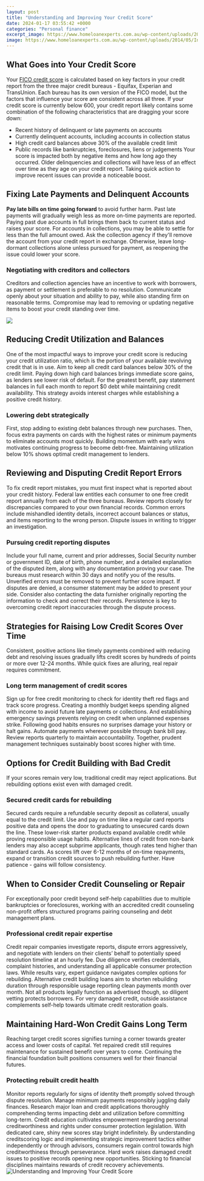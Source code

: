 ```yaml
---
layout: post
title: "Understanding and Improving Your Credit Score"
date: 2024-01-17 03:55:42 +0000
categories: "Personal finance"
excerpt_image: https://www.homeloanexperts.com.au/wp-content/uploads/2014/05/Instantly-Increase-Your-Credit-Score-with-these-7-Sneaky-Tips-infographics2.jpg
image: https://www.homeloanexperts.com.au/wp-content/uploads/2014/05/Instantly-Increase-Your-Credit-Score-with-these-7-Sneaky-Tips-infographics2.jpg
---
```


## What Goes into Your Credit Score
Your [FICO credit score](https://yt.io.vn/collection/aldrete) is calculated based on key factors in your credit report from the three major credit bureaus - Equifax, Experian and TransUnion. Each bureau has its own version of the FICO model, but the factors that influence your score are consistent across all three. 
If your credit score is currently below 600, your credit report likely contains some combination of the following characteristics that are dragging your score down:
- Recent history of delinquent or late payments on accounts
- Currently delinquent accounts, including accounts in collection status 
- High credit card balances above 30% of the available credit limit
- Public records like bankruptcies, foreclosures, liens or judgements
Your score is impacted both by negative items and how long ago they occurred. Older delinquencies and collections will have less of an effect over time as they age on your credit report. Taking quick action to improve recent issues can provide a noticeable boost.
## Fixing Late Payments and Delinquent Accounts
**Pay late bills on time going forward** to avoid further harm. Past late payments will gradually weigh less as more on-time payments are reported. Paying past due accounts in full brings them back to current status and raises your score. 
For accounts in collections, you may be able to settle for less than the full amount owed. Ask the collection agency if they'll remove the account from your credit report in exchange. Otherwise, leave long-dormant collections alone unless pursued for payment, as reopening the issue could lower your score.
### Negotiating with creditors and collectors 
Creditors and collection agencies have an incentive to work with borrowers, as payment or settlement is preferable to no resolution. Communicate openly about your situation and ability to pay, while also standing firm on reasonable terms. Compromise may lead to removing or updating negative items to boost your credit standing over time.

![](https://creditbazaar.in/blog/wp-content/uploads/2021/05/help-to-improve-credit-score.jpg)
## Reducing Credit Utilization and Balances
One of the most impactful ways to improve your credit score is reducing your credit utilization ratio, which is the portion of your available revolving credit that is in use. Aim to keep all credit card balances below 30% of the credit limit. 
Paying down high card balances brings immediate score gains, as lenders see lower risk of default. For the greatest benefit, pay statement balances in full each month to report $0 debt while maintaining credit availability. This strategy avoids interest charges while establishing a positive credit history.
### Lowering debt strategically 
First, stop adding to existing debt balances through new purchases. Then, focus extra payments on cards with the highest rates or minimum payments to eliminate accounts most quickly. Building momentum with early wins motivates continuing progress to become debt-free. Maintaining utilization below 10% shows optimal credit management to lenders.
## Reviewing and Disputing Credit Report Errors
To fix credit report mistakes, you must first inspect what is reported about your credit history. Federal law entitles each consumer to one free credit report annually from each of the three bureaus. 
Review reports closely for discrepancies compared to your own financial records. Common errors include mishandled identity details, incorrect account balances or status, and items reporting to the wrong person. Dispute issues in writing to trigger an investigation.
### Pursuing credit reporting disputes 
Include your full name, current and prior addresses, Social Security number or government ID, date of birth, phone number, and a detailed explanation of the disputed item, along with any documentation proving your case. The bureaus must research within 30 days and notify you of the results. Unverified errors must be removed to prevent further score impact.
If disputes are denied, a consumer statement may be added to present your side. Consider also contacting the data furnisher originally reporting the information to check and correct their records. Persistence is key to overcoming credit report inaccuracies through the dispute process. 
## Strategies for Raising Low Credit Scores Over Time
Consistent, positive actions like timely payments combined with reducing debt and resolving issues gradually lifts credit scores by hundreds of points or more over 12-24 months. While quick fixes are alluring, real repair requires commitment.
### Long term management of credit scores
Sign up for free credit monitoring to check for identity theft red flags and track score progress. Creating a monthly budget keeps spending aligned with income to avoid future late payments or collections. And establishing emergency savings prevents relying on credit when unplanned expenses strike. 
Following good habits ensures no surprises damage your history or halt gains. Automate payments wherever possible through bank bill pay. Review reports quarterly to maintain accountability. Together, prudent management techniques sustainably boost scores higher with time.
## Options for Credit Building with Bad Credit 
If your scores remain very low, traditional credit may reject applications. But rebuilding options exist even with damaged credit. 
### Secured credit cards for rebuilding
Secured cards require a refundable security deposit as collateral, usually equal to the credit limit. Use and pay on time like a regular card reports positive data and opens the door to graduating to unsecured cards down the line. These lower-risk starter products expand available credit while proving responsible usage habits. 
Alternative lines of credit from non-bank lenders may also accept subprime applicants, though rates tend higher than standard cards. As scores lift over 6-12 months of on-time repayments, expand or transition credit sources to push rebuilding further. Have patience - gains will follow consistency.
## When to Consider Credit Counseling or Repair
For exceptionally poor credit beyond self-help capabilities due to multiple bankruptcies or foreclosures, working with an accredited credit counseling non-profit offers structured programs pairing counseling and debt management plans.
### Professional credit repair expertise
Credit repair companies investigate reports, dispute errors aggressively, and negotiate with lenders on their clients’ behalf to potentially speed resolution timeline at an hourly fee. Due diligence verifies credentials, complaint histories, and understanding all applicable consumer protection laws. While results vary, expert guidance navigates complex options for rebuilding.
Alternative credit building loans aim to shorten rebuilding duration through responsible usage reporting clean payments month over month. Not all products legally function as advertised though, so diligent vetting protects borrowers. For very damaged credit, outside assistance complements self-help towards ultimate credit restoration goals. 
## Maintaining Hard-Won Credit Gains Long Term
Reaching target credit scores signifies turning a corner towards greater access and lower costs of capital. Yet repaired credit still requires maintenance for sustained benefit over years to come. Continuing the financial foundation built positions consumers well for their financial futures.
### Protecting rebuilt credit health
Monitor reports regularly for signs of identity theft promptly solved through dispute resolution. Manage minimum payments responsibly juggling daily finances. Research major loan and credit applications thoroughly comprehending terms impacting debt and utilization before committing long-term. Credit education cultivates empowerment regarding personal creditworthiness and rights under consumer protection legislation. With dedicated care, shiny new scores stay bright indefinitely.
By understanding creditscoring logic and implementing strategic improvement tactics either independently or through advisors, consumers regain control towards high creditworthiness through perseverance. Hard work raises damaged credit issues to positive records opening new opportunities. Sticking to financial disciplines maintains rewards of credit recovery achievements.
![Understanding and Improving Your Credit Score](https://www.homeloanexperts.com.au/wp-content/uploads/2014/05/Instantly-Increase-Your-Credit-Score-with-these-7-Sneaky-Tips-infographics2.jpg)